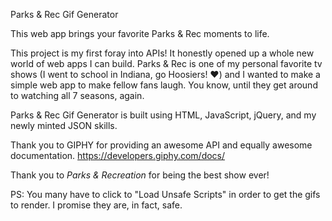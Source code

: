 Parks & Rec Gif Generator

This web app brings your favorite Parks & Rec
moments to life.

This project is my first foray into APIs! It 
honestly opened up a whole new world of web
apps I can build. Parks & Rec is one of my
personal favorite tv shows (I went to school
in Indiana, go Hoosiers! ❤️) and I wanted to 
make a simple web app to make fellow fans
laugh. You know, until they get around to 
watching all 7 seasons, again.

Parks & Rec Gif Generator is built using
HTML, JavaScript, jQuery, and my newly
minted JSON skills. 

Thank you to GIPHY for providing an awesome
API and equally awesome documentation.
https://developers.giphy.com/docs/

Thank you to _Parks & Recreation_ for being
the best show ever!

PS: You many have to click to "Load Unsafe Scripts"
in order to get the gifs to render. I promise they
are, in fact, safe.